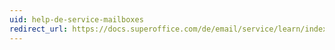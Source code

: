 ```yaml
---
uid: help-de-service-mailboxes
redirect_url: https://docs.superoffice.com/de/email/service/learn/index.html
---
```

